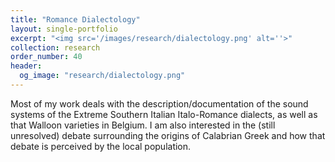 ```yaml
---
title: "Romance Dialectology"
layout: single-portfolio
excerpt: "<img src='/images/research/dialectology.png' alt=''>"
collection: research
order_number: 40
header: 
  og_image: "research/dialectology.png"
---
```


Most of my work deals with the description/documentation of the sound systems of the Extreme Southern Italian Italo-Romance dialects, as well as that Walloon varieties in Belgium. I am also interested in the (still unresolved) debate surrounding the origins of Calabrian Greek and how that debate is perceived by the local population.
